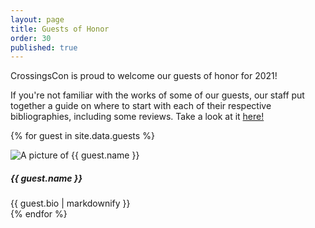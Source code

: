 ```yaml
---
layout: page
title: Guests of Honor
order: 30
published: true
---
```


CrossingsCon is proud to welcome our guests of honor for 2021!

If you're not familiar with the works of some of our guests, our staff put together a guide on where to start with each of their respective bibliographies, including some reviews. Take a look at it <a href="{{ site.baseurl }}/pdfs/where_to_start_guests.pdf">here!</a>

{% for guest in site.data.guests %}
<div class="row py-3">
  <div class="col-12 col-md-3">
    <img src="{{ site.baseurl }}/images/guests/{{ guest.image }}" alt="A picture of {{ guest.name }}">
  </div>
  <div class="col-12 col-md-9">
    <h5 class="mt-3 mt-md-0">{{ guest.name }}</h5>
    {{ guest.bio | markdownify }}
  </div>
</div>
{% endfor %}
